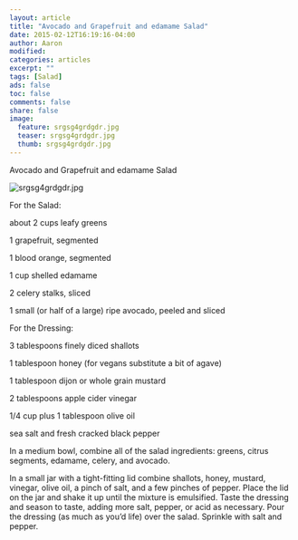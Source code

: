```yaml
---
layout: article
title: "Avocado and Grapefruit and edamame Salad"
date: 2015-02-12T16:19:16-04:00
author: Aaron
modified:
categories: articles
excerpt: ""
tags: [Salad]
ads: false
toc: false
comments: false
share: false
image:
  feature: srgsg4grdgdr.jpg
  teaser: srgsg4grdgdr.jpg
  thumb: srgsg4grdgdr.jpg
---
```



Avocado and Grapefruit and edamame Salad

![srgsg4grdgdr.jpg](srgsg4grdgdr.jpg)

For the Salad:

about 2 cups leafy greens

1 grapefruit, segmented

1 blood orange, segmented

1 cup shelled edamame

2 celery stalks, sliced

1 small (or half of a large) ripe avocado, peeled and sliced

For the Dressing:

3 tablespoons finely diced shallots

1 tablespoon honey (for vegans substitute a bit of agave)

1 tablespoon dijon or whole grain mustard

2 tablespoons apple cider vinegar

1/4 cup plus 1 tablespoon olive oil

sea salt and fresh cracked black pepper

In a medium bowl, combine all of the salad ingredients:  greens, citrus segments, edamame, celery, and avocado.

In a small jar with a tight-fitting lid combine shallots, honey, mustard, vinegar, olive oil, a pinch of salt, and a few pinches of pepper.  Place the lid on the jar and shake it up until the mixture is emulsified. Taste the dressing and season to taste, adding more salt, pepper, or acid as necessary.  Pour the dressing (as much as you’d life) over the salad.  Sprinkle with salt and pepper. 